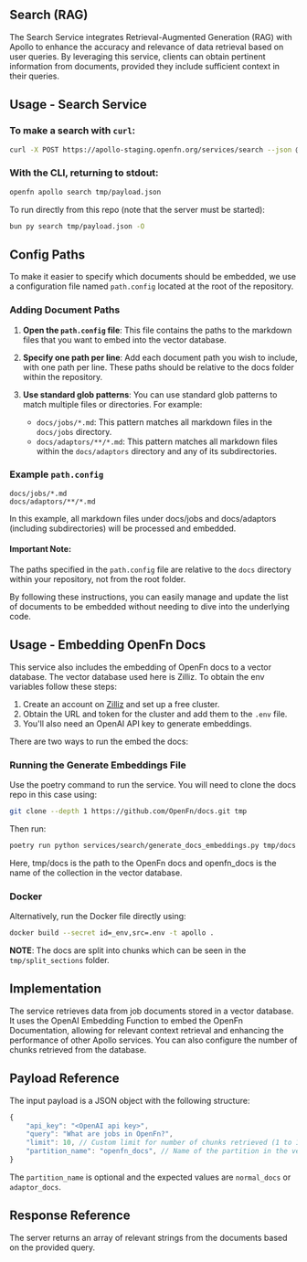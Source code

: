 ## Search (RAG)

The Search Service integrates Retrieval-Augmented Generation (RAG) with Apollo to enhance the accuracy and relevance of data retrieval based on user queries. By leveraging this service, clients can obtain pertinent information from documents, provided they include sufficient context in their queries.

## Usage - Search Service

### To make a search with `curl`:

```bash
curl -X POST https://apollo-staging.openfn.org/services/search --json @tmp/payload.json
```

### With the CLI, returning to stdout:

```bash
openfn apollo search tmp/payload.json
```
To run directly from this repo (note that the server must be started):

```bash
bun py search tmp/payload.json -O
```

## Config Paths
To make it easier to specify which documents should be embedded, we use a configuration file named `path.config` located at the root of the repository.

### Adding Document Paths

1. **Open the `path.config` file**: This file contains the paths to the markdown files that you want to embed into the vector database.

2. **Specify one path per line**: Add each document path you wish to include, with one path per line. These paths should be relative to the docs folder within the repository.

3. **Use standard glob patterns**: You can use standard glob patterns to match multiple files or directories. For example:
   - `docs/jobs/*.md`: This pattern matches all markdown files in the `docs/jobs` directory.
   - `docs/adaptors/**/*.md`: This pattern matches all markdown files within the `docs/adaptors` directory and any of its subdirectories.

### Example `path.config`

```plaintext
docs/jobs/*.md
docs/adaptors/**/*.md
```
In this example, all markdown files under docs/jobs and docs/adaptors (including subdirectories) will be processed and embedded.

#### Important Note: 
The paths specified in the `path.config` file are relative to the `docs` directory within your repository, not from the root folder.

By following these instructions, you can easily manage and update the list of documents to be embedded without needing to dive into the underlying code.

## Usage - Embedding OpenFn Docs
This service also includes the embedding of OpenFn docs to a vector database. The vector database used here is Zilliz. To obtain the env variables follow these steps:

1. Create an account on [Zilliz](https://zilliz.com/) and set up a free cluster.
2. Obtain the URL and token for the cluster and add them to the `.env` file.
3. You'll also need an OpenAI API key to generate embeddings.

There are two ways to run the embed the docs:

### Running the Generate Embeddings File
Use the poetry command to run the service. You will need to clone the docs repo in this case using:

```bash
git clone --depth 1 https://github.com/OpenFn/docs.git tmp
```

Then run:
```bash
poetry run python services/search/generate_docs_embeddings.py tmp/docs openfn_docs
```
Here, tmp/docs is the path to the OpenFn docs and openfn_docs is the name of the collection in the vector database.

### Docker
Alternatively, run the Docker file directly using:

```bash
docker build --secret id=_env,src=.env -t apollo .
```

**NOTE**:   The docs are split into chunks which can be seen in the `tmp/split_sections` folder.

## Implementation
The service retrieves data from job documents stored in a vector database. It uses the OpenAI Embedding Function to embed the OpenFn Documentation, allowing for relevant context retrieval and enhancing the performance of other Apollo services. You can also configure the number of chunks retrieved from the database.

## Payload Reference
The input payload is a JSON object with the following structure:

```js
{
    "api_key": "<OpenAI api key>",
    "query": "What are jobs in OpenFn?",
    "limit": 10, // Custom limit for number of chunks retrieved (1 to 15). Default value is 5. (optional)
    "partition_name": "openfn_docs", // Name of the partition in the vector database. (optional)
}
```
The `partition_name` is optional and the expected values are `normal_docs` or `adaptor_docs`.

## Response Reference
The server returns an array of relevant strings from the documents based on the provided query.